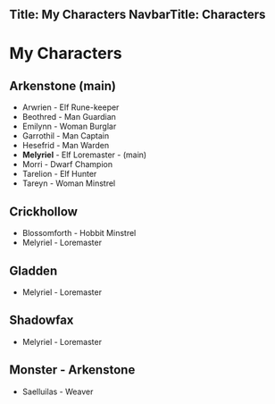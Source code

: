 Title: My Characters
NavbarTitle: Characters
---
# My Characters

## Arkenstone (main)

- Arwrien - Elf Rune-keeper
- Beothred - Man Guardian
- Emilynn - Woman Burglar
- Garrothil - Man Captain
- Hesefrid - Man Warden
- **Melyriel** - Elf Loremaster - (main)
- Morri - Dwarf Champion
- Tarelion - Elf Hunter
- Tareyn - Woman Minstrel

## Crickhollow

- Blossomforth - Hobbit Minstrel
- Melyriel - Loremaster

## Gladden

- Melyriel - Loremaster

## Shadowfax

- Melyriel - Loremaster


## Monster - Arkenstone

- Saelluilas - Weaver
